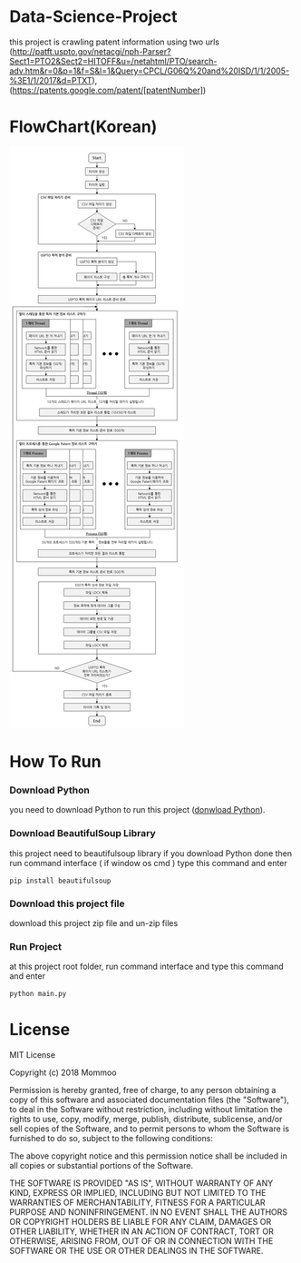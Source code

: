 # Data-Science-Project
this project is crawling patent information using two urls
(http://patft.uspto.gov/netacgi/nph-Parser?Sect1=PTO2&Sect2=HITOFF&u=/netahtml/PTO/search-adv.htm&r=0&p=1&f=S&l=1&Query=CPCL/G06Q%20and%20ISD/1/1/2005-%3E1/1/2017&d=PTXT),
(https://patents.google.com/patent/[patentNumber])


# FlowChart(Korean)
<div>
  <img src='./crawling_flow_chart.png' />
</div>


# How To Run

### Download Python
you need to download Python to run this project ([donwload Python](https://www.python.org/downloads/)).

### Download BeautifulSoup Library
this project need to beautifulsoup library
if you download Python done then run command interface ( if window os cmd )
type this command and enter
```
pip install beautifulsoup
```
### Download this project file
download this project zip file and un-zip files

### Run Project
at this project root folder, run command interface and type this command and enter
```
python main.py
```


# License

MIT License

Copyright (c) 2018 Mommoo

Permission is hereby granted, free of charge, to any person obtaining a copy
of this software and associated documentation files (the "Software"), to deal
in the Software without restriction, including without limitation the rights
to use, copy, modify, merge, publish, distribute, sublicense, and/or sell
copies of the Software, and to permit persons to whom the Software is
furnished to do so, subject to the following conditions:

The above copyright notice and this permission notice shall be included in all
copies or substantial portions of the Software.

THE SOFTWARE IS PROVIDED "AS IS", WITHOUT WARRANTY OF ANY KIND, EXPRESS OR
IMPLIED, INCLUDING BUT NOT LIMITED TO THE WARRANTIES OF MERCHANTABILITY,
FITNESS FOR A PARTICULAR PURPOSE AND NONINFRINGEMENT. IN NO EVENT SHALL THE
AUTHORS OR COPYRIGHT HOLDERS BE LIABLE FOR ANY CLAIM, DAMAGES OR OTHER
LIABILITY, WHETHER IN AN ACTION OF CONTRACT, TORT OR OTHERWISE, ARISING FROM,
OUT OF OR IN CONNECTION WITH THE SOFTWARE OR THE USE OR OTHER DEALINGS IN THE
SOFTWARE.
